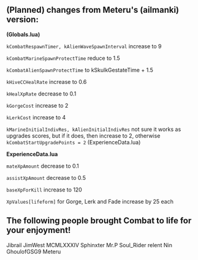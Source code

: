 (Planned) changes from Meteru's (ailmanki) version:
-------------------------------------------------------------------

**(Globals.lua)**

`kCombatRespawnTimer, kAlienWaveSpawnInterval` increase to 9

`kCombatMarineSpawnProtectTime` reduce to 1.5

`kCombatAlienSpawnProtectTime` to kSkulkGestateTime + 1.5

`kHiveCCHealRate` increase to 0.6

`kHealXpRate` decrease to 0.1

`kGorgeCost` increase to 2

`kLerkCost` increase to 4

`kMarineInitialIndivRes, kAlienInitialIndivRes` not sure it works as upgrades scores, but if it does, then increase to 2, otherwise `kCombatStartUpgradePoints = 2` (ExperienceData.lua)

**ExperienceData.lua**

`mateXpAmount` decrease to 0.1

`assistXpAmount` decrease to 0.5

`baseXpForKill` increase to 120

`XpValues[lifeform]` for Gorge, Lerk and Fade increase by 25 each

**The following people brought Combat to life for your enjoyment!**
-------------------------------------------------------------------
Jibrail
JimWest
MCMLXXXIV
Sphinxter
Mr.P
Soul_Rider
relent
Nin
GhoulofGSG9
Meteru
